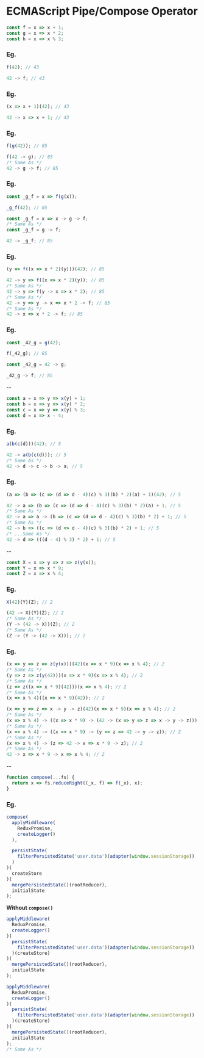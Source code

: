 ECMAScript Pipe/Compose Operator
================================

```javascript
const f = x => x + 1;
const g = x => x * 2;
const h = x => x % 3;
```

### Eg.

```javascript
f(42); // 43
```

```javascript
42 -> f; // 43
```

### Eg.

```javascript
(x => x + 1)(42); // 43
```

```javascript
42 -> x => x + 1; // 43
```

### Eg.

```javascript
f(g(42)); // 85
```

```javascript
f(42 -> g); // 85
/* Same As */
42 -> g -> f; // 85
```

### Eg.

```javascript
const _g_f = x => f(g(x));

_g_f(42); // 85
```

```javascript
const _g_f = x => x -> g -> f;
/* Same As */
const _g_f = g -> f;

42 -> _g_f; // 85
```

### Eg.

```javascript
(y => f((x => x * 2)(y)))(42); // 85
```

```javascript
42 -> y => f((x => x * 2)(y)); // 85
/* Same As */
42 -> y => f(y -> x => x * 2); // 85
/* Same As */
42 -> y => y -> x => x * 2 -> f; // 85
/* Same As */
42 -> x => x * 2 -> f; // 85
```

### Eg.

```javascript
const _42_g = g(42);

f(_42_g); // 85
```

```javascript
const _42_g = 42 -> g;

_42_g -> f; // 85
```

--

```javascript
const a = x => y => x(y) + 1;
const b = x => y => x(y) * 2;
const c = x => y => x(y) % 3;
const d = x => x - 4;
```

### Eg.

```javascript
a(b(c(d)))(42); // 5
```

```javascript
42 -> a(b(c(d))); // 5
/* Same As */
42 -> d -> c -> b -> a; // 5
```

### Eg.

```javascript
(a => (b => (c => (d => d - 4)(c) % 3)(b) * 2)(a) + 1)(42); // 5
```

```javascript
42 -> a => (b => (c => (d => d - 4)(c) % 3)(b) * 2)(a) + 1; // 5
/* Same As */
42 -> a => a -> (b => (c => (d => d - 4)(c) % 3)(b) * 2) + 1; // 5
/* Same As */
42 -> b => ((c => (d => d - 4)(c) % 3)(b) * 2) + 1; // 5
/* ...Same As */
42 -> d => (((d - 4) % 3) * 2) + 1; // 5
```

--

```javascript
const X = x => y => z => z(y(x));
const Y = x => x * 9;
const Z = x => x % 4;
```

### Eg.

```javascript
X(42)(Y)(Z); // 2
```

```javascript
(42 -> X)(Y)(Z); // 2
/* Same As */
(Y -> (42 -> X))(Z); // 2
/* Same As */
(Z -> (Y -> (42 -> X))); // 2
```

### Eg.

```javascript
(x => y => z => z(y(x)))(42)(x => x * 9)(x => x % 4); // 2
/* Same As */
(y => z => z(y(42)))(x => x * 9)(x => x % 4); // 2
/* Same As */
(z => z((x => x * 9)(42)))(x => x % 4); // 2
/* Same As */
(x => x % 4)((x => x * 9)(42)); // 2
```

```javascript
(x => y => z => x -> y -> z)(42)(x => x * 9)(x => x % 4); // 2
/* Same As */
(x => x % 4) -> ((x => x * 9) -> (42 -> (x => y => z => x -> y -> z))); // 2
/* Same As */
(x => x % 4) -> ((x => x * 9) -> (y => z => 42 -> y -> z)); // 2
/* Same As */
(x => x % 4) -> (z => 42 -> x => x * 9 -> z); // 2
/* Same As */
42 -> x => x * 9 -> x => x % 4; // 2
```

--

```javascript
function compose(...fs) {
  return x => fs.reduceRight((_x, f) => f(_x), x);
}
```

### Eg.

```javascript
compose(
  applyMiddleware(
    ReduxPromise,
    createLogger()
  ),

  persistState(
    filterPersistedState('user.data')(adapter(window.sessionStorage))
  )
)(
  createStore
)(
  mergePersistedState()(rootReducer),
  initialState
);
```

**Without `compose()`**
```javascript
applyMiddleware(
  ReduxPromise,
  createLogger()
)(
  persistState(
    filterPersistedState('user.data')(adapter(window.sessionStorage))
  )(createStore)
)(
  mergePersistedState()(rootReducer),
  initialState
);
```

```javascript
applyMiddleware(
  ReduxPromise,
  createLogger()
)(
  persistState(
    filterPersistedState('user.data')(adapter(window.sessionStorage))
  )(createStore)
)(
  mergePersistedState()(rootReducer),
  initialState
);
/* Same As */

```
